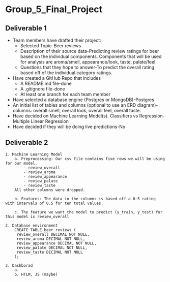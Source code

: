 # Group_5_Final_Project

## Deliverable 1

- Team members have drafted their project:
    - Selected Topic-Beer reviews
    - Description of their source data-Predicting review ratings for beer based on the individual components. Components that will be used for analysis are aroma/smell, appearance/look, taste, palate/feel.
    - Questions that they hope to answer-To predict the overall rating based off of the individual category ratings.
- Have created a GitHub Repo that includes
    - A README.md file-done
    - A .gitignore file-done
    - At least one branch for each team member
- Have selected a database engine (Postgres or MongoDB)-Postgres
- An initial list of tables and columns (optional to use an ERD diagram)- columns: overall smell, overall look, overall feel, overall taste.
- Have decided on Machine Learning Model(s). Classifiers vs Regression-Multiple Linear Regression
- Have decided if they will be doing live predictions-No

## Deliverable 2

    1. Machine Learning Model
        a. Preprocessing: Our csv file contains five rows we will be using for our model.
            - review_overall
            - review_aroma
            - review_appearance
            - review_palate
            - review_taste
        All other columns were dropped.

        b. Features: The data in the columns is based off a 0-5 rating with intervals of 0.5 for ten total values.

        c. The feature we want the model to predict (y_train, y_test) for this model is review_overall

    2. Database environment
        CREATE TABLE beer_reviews (
         review_overall DECIMAL NOT NULL,
         review_aroma DECIMAL NOT NULL,
         review_appearance DECIMAL NOT NULL,
         review_palate DECIMAL NOT NULL,
         review_taste DECIMAL NOT NULL
        );

    3. Dashborad
        a. 
        b. HTLM, JS (maybe)